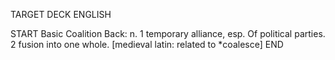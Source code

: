 TARGET DECK
ENGLISH

START
Basic
Coalition
Back: n. 1 temporary alliance, esp. Of political parties. 2 fusion into one whole. [medieval latin: related to *coalesce]
END
